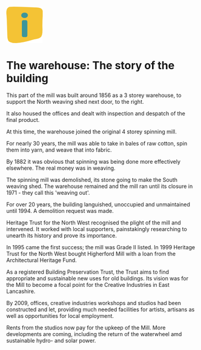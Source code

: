 ![max_pic](./stories.png)
# The warehouse: The story of the building

This part of the mill was built around 1856 as a 3 storey warehouse, to support the North weaving shed next door, to the right.

It also housed the offices and dealt with inspection and despatch of the final product.

At this time, the warehouse joined the original 4 storey spinning mill. 

For nearly 30 years, the mill was able to take in bales of raw cotton, spin them into yarn, and weave that into fabric.

By 1882 it was obvious that spinning was being done more effectively elsewhere. The real money was in weaving. 

The spinning mill was demolished, its stone going to make the South weaving shed. The warehouse remained and the mill ran until its closure in 1971 - they call this 'weaving out'.

For over 20 years, the building languished, unoccupied and unmaintained until 1994. A demolition request was made.

Heritage Trust for the North West recognised the plight of the mill and intervened. It worked with local supporters, painstakingly researching to unearth its history and prove its importance.

In 1995 came the first success; the mill was Grade II listed. In 1999 Heritage Trust for the North West bought Higherford Mill with a loan from the Architectural Heritage Fund.

As a registered Building Preservation Trust, the Trust aims to find appropriate and sustainable new uses for old buildings. Its vision was for the Mill to become a focal point for the Creative Industries in East Lancashire. 

By 2009, offices, creative industries workshops and studios had been constructed and let, providing much needed facilities for artists, artisans as well as opportunities for local employment. 

Rents from the studios now pay for the upkeep of the Mill. More developments are coming, including the return of the waterwheel amd sustainable hydro- and solar power. 

